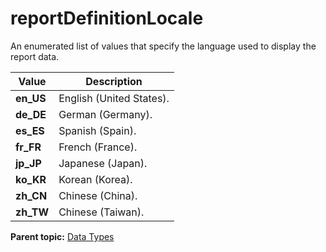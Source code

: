 # reportDefinitionLocale

An enumerated list of values that specify the language used to display the report data.

|Value|Description|
|-----|-----------|
|**en\_US** |English \(United States\).|
|**de\_DE** |German \(Germany\).|
|**es\_ES** |Spanish \(Spain\).|
|**fr\_FR** |French \(France\).|
|**jp\_JP** |Japanese \(Japan\).|
|**ko\_KR** |Korean \(Korea\).|
|**zh\_CN** |Chinese \(China\).|
|**zh\_TW** |Chinese \(Taiwan\).|

**Parent topic:** [Data Types](../data_types/c_data_types.md)

